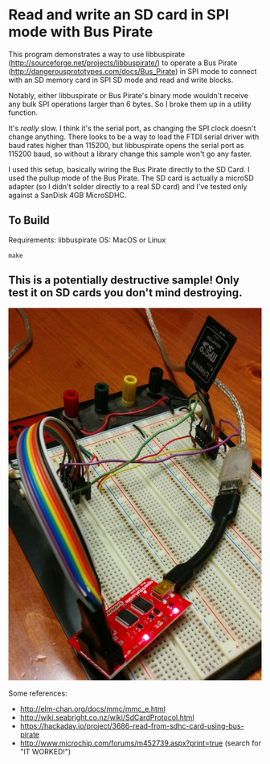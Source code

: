 # Read and write an SD card in SPI mode with Bus Pirate

This program demonstrates a way to use libbuspirate (http://sourceforge.net/projects/libbuspirate/)
to operate a Bus Pirate (http://dangerousprototypes.com/docs/Bus_Pirate) in SPI mode to connect with an SD memory card in SPI SD mode and read and write blocks.

Notably, either libbuspirate or Bus Pirate's binary mode wouldn't receive any bulk SPI operations larger than 6 bytes.  So I broke them up in a utility function. 

It's *really* slow.  I think it's the serial port, as changing the SPI clock doesn't change anything.  There looks to be a way to load the FTDI serial driver with baud rates higher than 115200, but libbuspirate opens the serial port as 115200 baud, so without a library change this sample won't go any faster.

I used this setup, basically wiring the Bus Pirate directly to the SD Card.  I used the pullup mode of the Bus Pirate.  The SD card is actually a microSD adapter (so I didn't solder directly to a real SD card) and I've tested only against a SanDisk 4GB MicroSDHC.

## To Build

Requirements: libbuspirate
OS: MacOS or Linux

    make

## This is a potentially destructive sample!  Only test it on SD cards you don't mind destroying.

![Testing Setup](https://raw.githubusercontent.com/bradgrantham/sd_card_spi_tests/master/buspirate-sdcard.jpg)

Some references:

* http://elm-chan.org/docs/mmc/mmc_e.html
* http://wiki.seabright.co.nz/wiki/SdCardProtocol.html
* https://hackaday.io/project/3686-read-from-sdhc-card-using-bus-pirate
* http://www.microchip.com/forums/m452739.aspx?print=true (search for "IT WORKED!")
